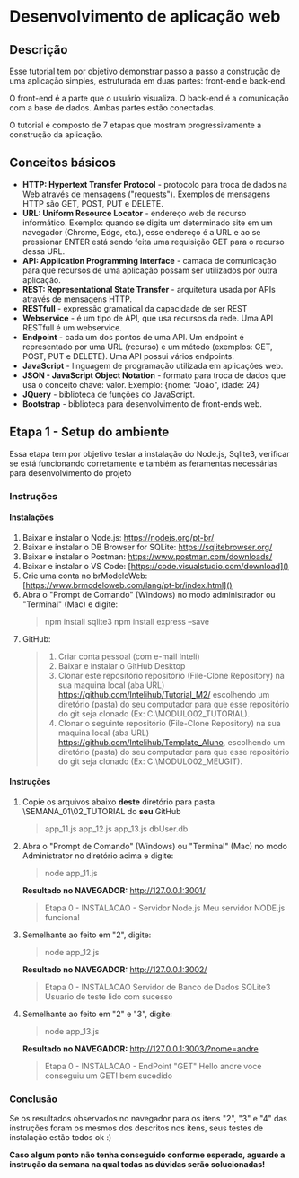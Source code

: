 # Desenvolvimento de aplicação web

## Descrição

Esse tutorial tem por objetivo demonstrar passo a passo a construção de uma aplicação simples, estruturada em duas partes: front-end e back-end.

O front-end é a parte que o usuário visualiza. O back-end é a comunicação com a base de dados. Ambas partes estão conectadas.

O tutorial é composto de 7 etapas que mostram progressivamente a construção da aplicação.

## Conceitos básicos

- **HTTP: Hypertext Transfer Protocol** - protocolo para troca de dados na Web através de mensagens ("requests"). Exemplos de mensagens HTTP são GET, POST, PUT e DELETE.
- **URL: Uniform Resource Locator** - endereço web de recurso informático. Exemplo: quando se digita um determinado site em um navegador (Chrome, Edge, etc.), esse endereço é a URL e ao se pressionar ENTER está sendo feita uma requisição GET para o recurso dessa URL.
- **API: Application Programming Interface** - camada de comunicação para que recursos de uma aplicação possam ser utilizados por outra aplicação.
- **REST: Representational State Transfer** - arquitetura usada por APIs através de mensagens HTTP.
- **RESTfull** - expressão gramatical da capacidade de ser REST
- **Webservice** - é um tipo de API, que usa recursos da rede. Uma API RESTfull é um webservice.
- **Endpoint** - cada um dos pontos de uma API. Um endpoint é representado por uma URL (recurso) e um método (exemplos: GET, POST, PUT e DELETE). Uma API possui vários endpoints.
- **JavaScript** - linguagem de programação utilizada em aplicações web.
- **JSON - JavaScript Object Notation** - formato para troca de dados que usa o conceito chave: valor. Exemplo: {nome: "João", idade: 24}
- **JQuery** - biblioteca de funções do JavaScript.
- **Bootstrap** - biblioteca para desenvolvimento de front-ends web.

## Etapa 1 - Setup do ambiente

Essa etapa tem por objetivo testar a instalação do Node.js, Sqlite3, verificar se está funcionando corretamente e também as feramentas necessárias para desenvolvimento do projeto

### Instruções

#### Instalações

1. Baixar e instalar o Node.js: <https://nodejs.org/pt-br/>
2. Baixar e instalar o DB Browser for SQLite: <https://sqlitebrowser.org/>
3. Baixar e instalar o Postman: <https://www.postman.com/downloads/>
4. Baixar e instalar o VS Code:  [https://code.visualstudio.com/download]()
5. Crie uma conta no brModeloWeb:  [https://www.brmodeloweb.com/lang/pt-br/index.html]()
6. Abra o "Prompt de Comando" (Windows) no modo administrador ou "Terminal" (Mac) e digite:
   >npm install sqlite3
   >npm install express –save
7. GitHub:
   > 1. Criar conta pessoal (com e-mail Inteli)
   > 2. Baixar e instalar o GitHub Desktop
   > 3. Clonar este repositório repositório (File-Clone Repository) na sua maquina local (aba URL) https://github.com/Intelihub/Tutorial_M2/ escolhendo um diretório (pasta) do seu computador para que esse repositório do git seja clonado (Ex: C:\MODULO02_TUTORIAL).
   > 4. Clonar o seguinte repositório (File-Clone Repository) na sua maquina local (aba URL) https://github.com/Intelihub/Template_Aluno, escolhendo um diretório (pasta) do seu computador para que esse repositório do git seja clonado (Ex: C:\MODULO02_MEUGIT).

#### Instruções

1. Copie os arquivos abaixo **deste** diretório para pasta \SEMANA\_01\02\_TUTORIAL do **seu** GitHub
   
	> app\_11.js
	> app\_12.js
	> app\_13.js
	> dbUser.db

2. Abra o "Prompt de Comando" (Windows) ou "Terminal" (Mac) no modo Administrator no diretório acima e digite:
	> node app\_11.js

	**Resultado no NAVEGADOR:** <http://127.0.0.1:3001/>

	> Etapa 0 - INSTALACAO - Servidor Node.js
	> Meu servidor NODE.js funciona!

3. Semelhante ao feito em "2", digite:
   > node app\_12.js
   
   **Resultado no NAVEGADOR:** <http://127.0.0.1:3002/>

   > Etapa 0 - INSTALACAO
   > Servidor de Banco de Dados SQLite3
   > Usuario de teste lido com sucesso

4. Semelhante ao feito em "2" e "3", digite:
   > node app\_13.js

	**Resultado no NAVEGADOR:** <http://127.0.0.1:3003/?nome=andre>
   > Etapa 0 - INSTALACAO - EndPoint "GET"
   > Hello andre voce conseguiu um GET! bem sucedido

### Conclusão

Se os resultados observados no navegador para os itens "2", "3" e "4" das instruções foram os mesmos dos descritos nos itens, seus testes de instalação estão todos ok :)

**Caso algum ponto não tenha conseguido conforme esperado, aguarde a instrução da semana na qual todas as dúvidas serão solucionadas!**
